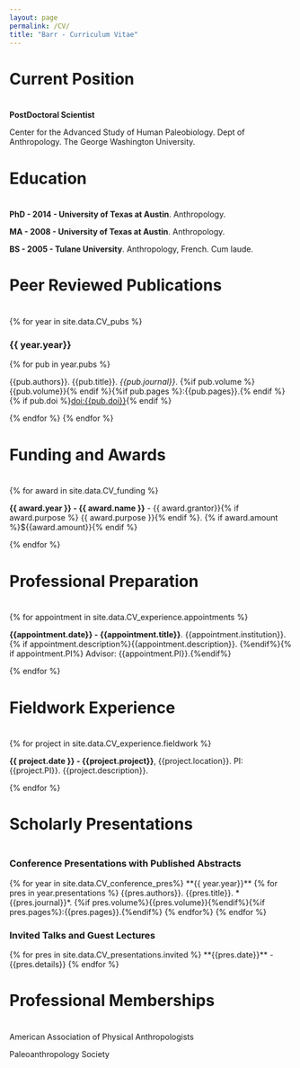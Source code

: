 ```yaml
---
layout: page
permalink: /CV/
title: "Barr - Curriculum Vitae"
---
```


<h1 style="padding-bottom:20px;">Current Position</h1>

**PostDoctoral Scientist**

Center for the Advanced Study of Human Paleobiology. Dept of Anthropology. The George Washington University. 

<h1 style="padding-bottom:20px;">Education</h1>

**PhD - 2014 - University of Texas at Austin**. Anthropology.

**MA - 2008 - University of Texas at Austin**. Anthropology. 

**BS - 2005 - Tulane University**. Anthropology, French. Cum laude.

<h1 style="padding-bottom:20px;">Peer Reviewed Publications</h1>

{% for year in site.data.CV_pubs %}
<h3>{{ year.year}}</h3>
{% for pub in year.pubs %}

{{pub.authors}}. {{pub.title}}. *{{pub.journal}}*. {%if pub.volume %}{{pub.volume}}{% endif %}{%if pub.pages %}:{{pub.pages}}.{% endif %} {% if pub.doi %}[doi:{{pub.doi}}](http://dx.doi.org/{{pub.doi}}){% endif %}

{% endfor %}
{% endfor %}



<h1 style="padding-bottom:20px;">Funding and Awards</h1>

{% for award in site.data.CV_funding %}

**{{ award.year }} - {{ award.name }}** - {{ award.grantor}}{% if award.purpose %} {{ award.purpose }}{% endif %}. {% if award.amount %}${{award.amount}}{% endif %}

{% endfor %}

<h1 style="padding-bottom:20px;">Professional Preparation</h1>

{% for appointment in site.data.CV_experience.appointments %}

**{{appointment.date}} - {{appointment.title}}**. {{appointment.institution}}. {% if appointment.description%}{{appointment.description}}. {%endif%}{% if appointment.PI%} Advisor: {{appointment.PI}}.{%endif%}

{% endfor %}

<h1 style="padding-bottom:20px;">Fieldwork Experience</h1>

{% for project in site.data.CV_experience.fieldwork %}

**{{ project.date }} - {{project.project}}**, {{project.location}}. PI: {{project.PI}}. {{project.description}}.

{% endfor %}

<h1 style="padding-bottom:20px;">Scholarly Presentations</h1>

<h3>Conference Presentations with Published Abstracts</h3>
{% for year in site.data.CV_conference_pres%}
**{{ year.year}}**
{% for pres in year.presentations %}
{{pres.authors}}. {{pres.title}}. *{{pres.journal}}*. {%if pres.volume%}{{pres.volume}}{%endif%}{%if pres.pages%}:{{pres.pages}}.{%endif%}
{% endfor%}
{% endfor %}


<h3>Invited Talks and Guest Lectures</h3>
{% for pres in site.data.CV_presentations.invited %}
**{{pres.date}}** - {{pres.details}}
{% endfor %}

<h1 style="padding-bottom:20px;">Professional Memberships</h1>

American Association of Physical Anthropologists

Paleoanthropology Society

